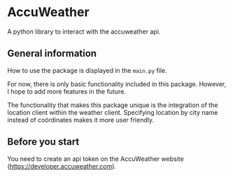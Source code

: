 # AccuWeather
A python library to interact with the accuweather api.

## General information
How to use the package is displayed in the `main.py` file.

For now, there is only basic functionality included in this package.
However, I hope to add more features in the future.

The functionality that makes this package unique is the integration of the
location client within the weather client. Specifying location by city name
instead of coördinates makes it more user friendly.

## Before you start
You need to create an api token on the AccuWeather website (https://developer.accuweather.com).
